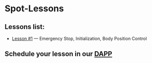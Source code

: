 # Spot-Lessons

 ## Lessons list:
* [Lesson #1](Lesson%201/Lesson%20%231%20—%20Emergency%20Stop,%20Initialization,%20Body%20Position%20Control.md) — Emergency Stop, Initialization, Body Position Control

 ## Schedule your lesson in our [DAPP](https://dapp.spot-sdk.education/#/checkout)
